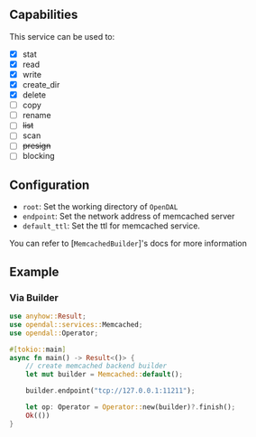 ## Capabilities

This service can be used to:

- [x] stat
- [x] read
- [x] write
- [x] create_dir
- [x] delete
- [ ] copy
- [ ] rename
- [ ] ~~list~~
- [ ] scan
- [ ] ~~presign~~
- [ ] blocking

## Configuration

- `root`: Set the working directory of `OpenDAL`
- `endpoint`: Set the network address of memcached server
- `default_ttl`: Set the ttl for memcached service.

You can refer to [`MemcachedBuilder`]'s docs for more information

## Example

### Via Builder

```rust
use anyhow::Result;
use opendal::services::Memcached;
use opendal::Operator;

#[tokio::main]
async fn main() -> Result<()> {
    // create memcached backend builder
    let mut builder = Memcached::default();

    builder.endpoint("tcp://127.0.0.1:11211");

    let op: Operator = Operator::new(builder)?.finish();
    Ok(())
}
```
